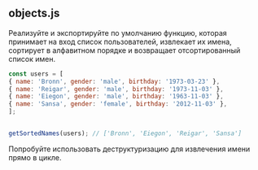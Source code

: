 ## objects.js

Реализуйте и экспортируйте по умолчанию функцию, которая принимает на вход 
список пользователей, извлекает их имена, сортирует в алфавитном порядке и 
возвращает отсортированный список имен.

```js
const users = [
{ name: 'Bronn', gender: 'male', birthday: '1973-03-23' },
{ name: 'Reigar', gender: 'male', birthday: '1973-11-03' },
{ name: 'Eiegon', gender: 'male', birthday: '1963-11-03' },
{ name: 'Sansa', gender: 'female', birthday: '2012-11-03' },
];


getSortedNames(users); // ['Bronn', 'Eiegon', 'Reigar', 'Sansa']
```

Попробуйте использовать деструктуризацию для извлечения имени прямо в цикле.
